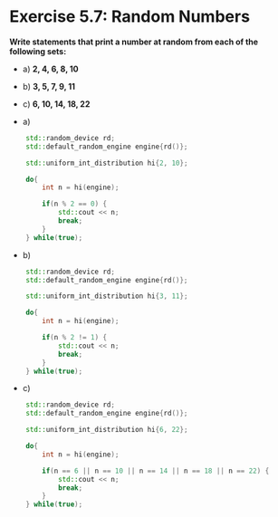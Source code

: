 # Exercise 5.7: Random Numbers

**Write statements that print a number at random from each of the following sets:**
- a) **2, 4, 6, 8, 10**
- b) **3, 5, 7, 9, 11**
- c) **6, 10, 14, 18, 22**

- a)
```cpp
    std::random_device rd;                      
    std::default_random_engine engine{rd()};    

    std::uniform_int_distribution hi{2, 10};

    do{
        int n = hi(engine);

        if(n % 2 == 0) {
            std::cout << n;
            break;
        }
    } while(true);
```

- b)
```cpp
    std::random_device rd;                      
    std::default_random_engine engine{rd()};    

    std::uniform_int_distribution hi{3, 11};

    do{
        int n = hi(engine);

        if(n % 2 != 1) {
            std::cout << n;
            break;
        }
    } while(true);
```

- c)
```cpp
    std::random_device rd;                      
    std::default_random_engine engine{rd()};    

    std::uniform_int_distribution hi{6, 22};

    do{
        int n = hi(engine);

        if(n == 6 || n == 10 || n == 14 || n == 18 || n == 22) {
            std::cout << n;
            break;
        }
    } while(true);
```